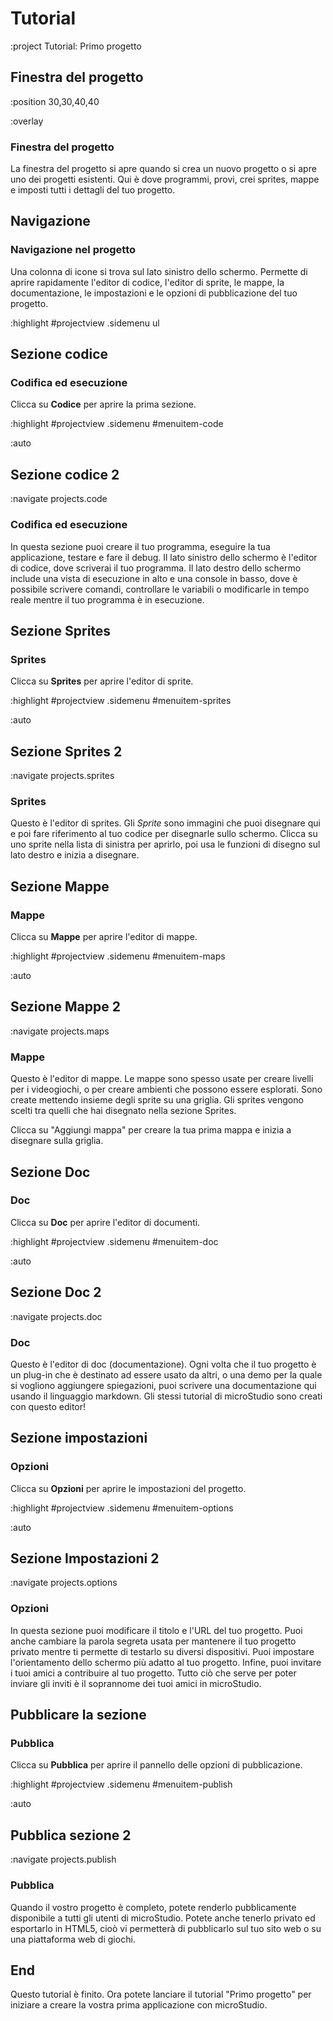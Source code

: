 # Tutorial

:project Tutorial: Primo progetto

## Finestra del progetto

:position 30,30,40,40

:overlay

### Finestra del progetto

La finestra del progetto si apre quando si crea un nuovo progetto o si apre uno dei
progetti esistenti. Qui è dove programmi, provi, crei sprites,
mappe e imposti tutti i dettagli del tuo progetto.

## Navigazione

### Navigazione nel progetto

Una colonna di icone si trova sul lato sinistro dello schermo. Permette di
aprire rapidamente l'editor di codice, l'editor di sprite, le mappe, la documentazione, le impostazioni e le opzioni di pubblicazione
del tuo progetto.

:highlight #projectview .sidemenu ul


## Sezione codice

### Codifica ed esecuzione

Clicca su **Codice** per aprire la prima sezione.

:highlight #projectview .sidemenu #menuitem-code

:auto


## Sezione codice 2

:navigate projects.code

### Codifica ed esecuzione

In questa sezione puoi creare il tuo programma, eseguire la tua applicazione, testare e fare il debug.
Il lato sinistro dello schermo è l'editor di codice, dove scriverai il tuo programma.
Il lato destro dello schermo include una vista di esecuzione in alto e una console
in basso, dove è possibile scrivere comandi, controllare le variabili o modificarle in tempo reale
mentre il tuo programma è in esecuzione.

## Sezione Sprites

### Sprites

Clicca su **Sprites** per aprire l'editor di sprite.

:highlight #projectview .sidemenu #menuitem-sprites

:auto

## Sezione Sprites 2

:navigate projects.sprites

### Sprites

Questo è l'editor di sprites. Gli *Sprite* sono immagini che puoi disegnare qui e poi
fare riferimento al tuo codice per disegnarle sullo schermo. Clicca su uno sprite nella lista di sinistra
per aprirlo, poi usa le funzioni di disegno sul lato destro e inizia a disegnare.

## Sezione Mappe

### Mappe

Clicca su **Mappe** per aprire l'editor di mappe.

:highlight #projectview .sidemenu #menuitem-maps

:auto

## Sezione Mappe 2

:navigate projects.maps

### Mappe

Questo è l'editor di mappe. Le mappe sono spesso usate per creare livelli per i videogiochi, o per
creare ambienti che possono essere esplorati. Sono create mettendo insieme degli sprite
su una griglia. Gli sprites vengono scelti tra quelli che hai disegnato nella sezione Sprites.

Clicca su "Aggiungi mappa" per creare la tua prima mappa e inizia a disegnare sulla griglia.

## Sezione Doc

### Doc

Clicca su **Doc** per aprire l'editor di documenti.

:highlight #projectview .sidemenu #menuitem-doc

:auto

## Sezione Doc 2

:navigate projects.doc

### Doc

Questo è l'editor di doc (documentazione). Ogni volta che il tuo progetto è un plug-in che
è destinato ad essere usato da altri, o una demo per la quale si vogliono aggiungere spiegazioni,
puoi scrivere una documentazione qui usando il linguaggio markdown. Gli stessi tutorial di microStudio
sono creati con questo editor!

## Sezione impostazioni

### Opzioni

Clicca su **Opzioni** per aprire le impostazioni del progetto.

:highlight #projectview .sidemenu #menuitem-options

:auto

## Sezione Impostazioni 2

:navigate projects.options

### Opzioni

In questa sezione puoi modificare il titolo e l'URL del tuo progetto. Puoi anche
cambiare la parola segreta usata per mantenere il tuo progetto privato mentre ti permette di testarlo su
diversi dispositivi. Puoi impostare l'orientamento dello schermo più adatto al tuo progetto. Infine,
puoi invitare i tuoi amici a contribuire al tuo progetto. Tutto ciò che serve per poter inviare gli inviti è il
soprannome dei tuoi amici in microStudio.

## Pubblicare la sezione

### Pubblica

Clicca su **Pubblica** per aprire il pannello delle opzioni di pubblicazione.

:highlight #projectview .sidemenu #menuitem-publish

:auto

## Pubblica sezione 2

:navigate projects.publish

### Pubblica

Quando il vostro progetto è completo, potete renderlo pubblicamente disponibile a tutti gli utenti di microStudio.
Potete anche tenerlo privato ed esportarlo in HTML5, cioò vi permetterà di pubblicarlo
sul tuo sito web o su una piattaforma web di giochi.


## End

Questo tutorial è finito. Ora potete lanciare il tutorial "Primo progetto" per iniziare a creare
la vostra prima applicazione con microStudio.





